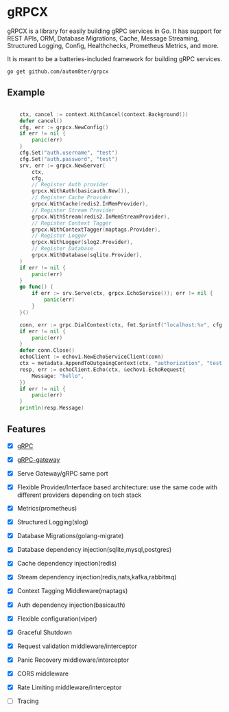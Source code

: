 # gRPCX

gRPCX is a library for easily building gRPC services in Go.
It has support for REST APIs, ORM, Database Migrations, Cache, Message Streaming,
Structured Logging, Config, Healthchecks, Prometheus Metrics, and more.

It is meant to be a batteries-included framework for building gRPC services.

    go get github.com/autom8ter/grpcx

## Example
    
```go

	ctx, cancel := context.WithCancel(context.Background())
	defer cancel()
	cfg, err := grpcx.NewConfig()
	if err != nil {
		panic(err)
	}
	cfg.Set("auth.username", "test")
	cfg.Set("auth.password", "test")
	srv, err := grpcx.NewServer(
		ctx,
		cfg,
		// Register Auth provider
		grpcx.WithAuth(basicauth.New()),
		// Register Cache Provider
		grpcx.WithCache(redis2.InMemProvider),
		// Register Stream Provider
		grpcx.WithStream(redis2.InMemStreamProvider),
		// Register Context Tagger
		grpcx.WithContextTagger(maptags.Provider),
		// Register Logger
		grpcx.WithLogger(slog2.Provider),
		// Register Database
		grpcx.WithDatabase(sqlite.Provider),
	)
	if err != nil {
		panic(err)
	}
	go func() {
		if err := srv.Serve(ctx, grpcx.EchoService()); err != nil {
			panic(err)
		}
	}()

	conn, err := grpc.DialContext(ctx, fmt.Sprintf("localhost:%v", cfg.GetInt("api.port")), grpc.WithInsecure())
	if err != nil {
		panic(err)
	}
	defer conn.Close()
	echoClient := echov1.NewEchoServiceClient(conn)
	ctx = metadata.AppendToOutgoingContext(ctx, "authorization", "test:test")
	resp, err := echoClient.Echo(ctx, &echov1.EchoRequest{
		Message: "hello",
	})
	if err != nil {
		panic(err)
	}
	println(resp.Message)

```

## Features

- [x] [gRPC](https://grpc.io/)
- [x] [gRPC-gateway](https://grpc.io/docs/languages/go/basics/#grpc-gateway)
- [x] Serve Gateway/gRPC same port
- [x] Flexible Provider/Interface based architecture: use the same code with different providers depending on tech stack
- [x] Metrics(prometheus)
- [x] Structured Logging(slog)
- [x] Database Migrations(golang-migrate)
- [x] Database dependency injection(sqlite,mysql,postgres)
- [x] Cache dependency injection(redis)
- [x] Stream dependency injection(redis,nats,kafka,rabbitmq)
- [x] Context Tagging Middleware(maptags)
- [x] Auth dependency injection(basicauth)
- [x] Flexible configuration(viper)
- [x] Graceful Shutdown
- [x] Request validation middleware/interceptor
- [x] Panic Recovery middleware/interceptor
- [x] CORS middleware
- [x] Rate Limiting middleware/interceptor
- [ ] Tracing

